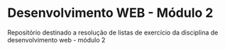 # Desenvolvimento WEB - Módulo 2

Repositório destinado a resolução de listas de exercício da disciplina de desenvolvimento web - módulo 2
